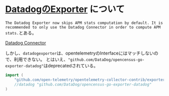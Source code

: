 # [DatadogのExporter](https://github.com/open-telemetry/opentelemetry-collector-contrib/blob/main/exporter/datadogexporter/README.md) について

`The Datadog Exporter now skips APM stats computation by default. It is recommended to only use the Datadog Connector in order to compute APM stats.`とある。

[Datadog Connector](https://github.com/open-telemetry/opentelemetry-collector-contrib/tree/main/connector/datadogconnector)

しかし、`datadogexporter`は、opentelemetryのInterfaceにはマッチしないので、利用できない。
とはいえ、`"github.com/DataDog/opencensus-go-exporter-datadog"`はdeprecatedされている。

```go
import (
    "github.com/open-telemetry/opentelemetry-collector-contrib/exporter/datadogexporter"
    //datadog "github.com/DataDog/opencensus-go-exporter-datadog"
)
```
